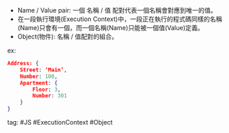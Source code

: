 * Name / Value pair: 一個 名稱 / 值 配對代表一個名稱會對應到唯一的值。
* 在一段執行環境(Execution Context)中，一段正在執行的程式碼同樣的名稱(Name)只會有一個，而一個名稱(Name)只能被一個值(Value)定義。
* Object(物件): 名稱 / 值配對的組合。

ex:    
```json
Address: {
	Street: ‘Main’,
	Number: 100,
	Apartment: {
		Floor: 3,
		Number: 301
	}
}
```

tag: #JS #ExecutionContext #Object
